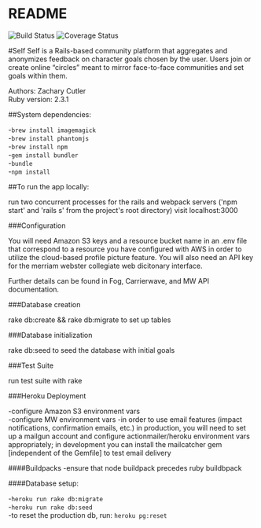 # README

![Build Status](https://codeship.com/projects/5aecb580-6c95-0134-2387-2643ab6f7762/status?branch=master)
![Coverage Status](https://coveralls.io/repos/zach348/katayaki/badge.png)

#Self
Self is a Rails-based community platform that aggregates and anonymizes feedback on character goals chosen by the user. Users join or create online “circles” meant to mirror face-to-face communities and set goals within them.

Authors: Zachary Cutler  
Ruby version: 2.3.1  

##System dependencies:

-```brew install imagemagick```  
-```brew install phantomjs```  
-```brew install npm```  
-```gem install bundler```  
-```bundle```  
-```npm install```  


##To run the app locally:

run two concurrent processes for the rails and webpack servers ('npm start' and 'rails s' from the project's root directory)
visit localhost:3000


###Configuration

You will need Amazon S3 keys and a resource bucket name in an .env file that correspond to a resource you have configured with AWS in order to utilize the cloud-based profile picture feature. You will also need an API key for the merriam webster collegiate web dicitonary interface.

Further details can be found in Fog, Carrierwave, and MW API documentation.


###Database creation

rake db:create && rake db:migrate to set up tables

###Database initialization

rake db:seed to seed the database with initial goals

###Test Suite

run test suite with rake


###Heroku Deployment

-configure Amazon S3 environment vars  
-configure MW environment vars
-in order to use email features (impact notifications, confirmation emails, etc.) in production, you will need to set up a mailgun account and configure actionmailer/heroku environment vars appropriately; in development you can install the mailcatcher gem [independent of the Gemfile] to test email delivery

####Buildpacks
-ensure that node buildpack precedes ruby buildbpack  

####Database setup:

-```heroku run rake db:migrate```  
-```heroku run rake db:seed```  
-to reset the production db, run: ```heroku pg:reset```
